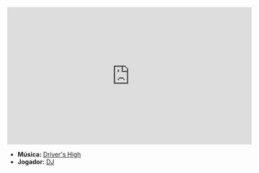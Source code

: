 <iframe width="560" height="315" src="https://www.youtube.com/embed/2JGl6UzfPkE?si=obBKcZ0uU0MrecC4" title="YouTube video player" frameborder="0" allow="accelerometer; autoplay; clipboard-write; encrypted-media; gyroscope; picture-in-picture; web-share" referrerpolicy="strict-origin-when-cross-origin" allowfullscreen></iframe>

- **Música:**  [Driver's High](../Músicas/Driver's%20High.md)
- **Jogador:** [DJ](../Membros/DJ.md)